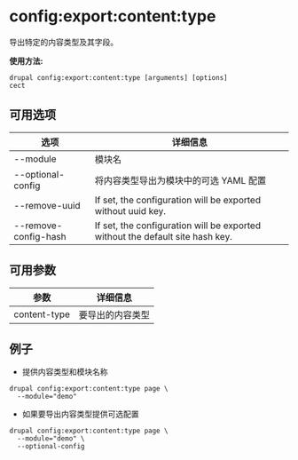 # config:export:content:type
导出特定的内容类型及其字段。

**使用方法:**
```
drupal config:export:content:type [arguments] [options]
cect
```

## 可用选项
选项 | 详细信息
-------|-------------
--module | 模块名
--optional-config | 将内容类型导出为模块中的可选 YAML 配置
--remove-uuid | If set, the configuration will be exported without uuid key.
--remove-config-hash | If set, the configuration will be exported without the default site hash key.

## 可用参数
参数 | 详细信息
---------|-------------
content-type | 要导出的内容类型

## 例子
* 提供内容类型和模块名称
```
drupal config:export:content:type page \
  --module="demo"
```
* 如果要导出内容类型提供可选配置
```
drupal config:export:content:type page \
  --module="demo" \
  --optional-config
```
